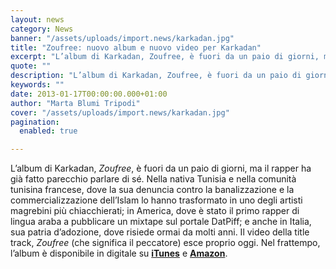 ```yaml
---
layout: news
category: News
banner: "/assets/uploads/import.news/karkadan.jpg"
title: "Zoufree: nuovo album e nuovo video per Karkadan"
excerpt: "L’album di Karkadan, Zoufree, è fuori da un paio di giorni, ma il rapper ha già fatto parecchio parlare di sé. Nella nativa Tunisia e nella comunità tunisina francese, dove la sua denuncia contro la banalizzazione e la commercializzazione dell’Islam lo hanno trasformato in uno degli artisti magrebini più chiacchierati; in America, dove è stato [&hellip"
quote: ""
description: "L’album di Karkadan, Zoufree, è fuori da un paio di giorni, ma il rapper ha già fatto parecchio parlare di sé. Nella nativa Tunisia e nella comunità tunisina francese, dove la sua denuncia contro la banalizzazione e la commercializzazione dell’Islam lo hanno trasformato in uno degli artisti magrebini più chiacchierati; in America, dove è stato [&hellip"
keywords: ""
date: 2013-01-17T00:00:00.000+01:00
author: "Marta Blumi Tripodi"
cover: "/assets/uploads/import.news/karkadan.jpg"
pagination:
  enabled: true

---
```


L’album di Karkadan, _Zoufree_, è fuori da un paio di giorni, ma il rapper ha già fatto parecchio parlare di sé. Nella nativa Tunisia e nella comunità tunisina francese, dove la sua denuncia contro la banalizzazione e la commercializzazione dell’Islam lo hanno trasformato in uno degli artisti magrebini più chiacchierati; in America, dove è stato il primo rapper di lingua araba a pubblicare un mixtape sul portale DatPiff; e anche in Italia, sua patria d’adozione, dove risiede ormai da molti anni. Il video della title track, _Zoufree_ (che significa il peccatore) esce proprio oggi. Nel frattempo, l’album è disponibile in digitale su [**iTunes**](https://itunes.apple.com/it/album/zoufree/id592833076 "https://itunes.apple.com/it/album/zoufree/id592833076") e [**Amazon**](https://www.amazon.co.uk/Zoufree-Explicit/dp/B00B0IM6NA "http://www.amazon.co.uk/Zoufree-Explicit/dp/B00B0IM6NA").